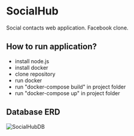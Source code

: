 # SocialHub
Social contacts web application. Facebook clone.

## How to run application?

- install node.js
- install docker
- clone repository
- run docker
- run "docker-compose build" in project folder
- run "docker-compose up" in project folder

## Database ERD
![SocialHubDB](https://user-images.githubusercontent.com/92308173/225300831-558bfa70-c901-4ab4-8832-64c8ad342875.jpg)

